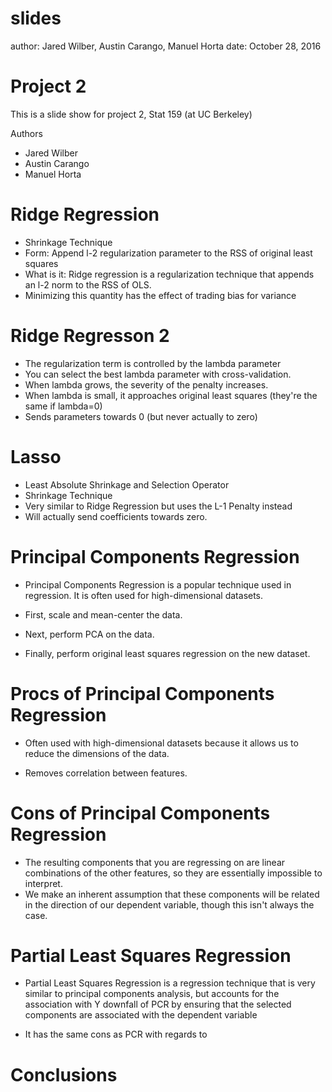 <style>
.footer {
    color: black;
    background: #E8E8E8;
    position: fixed;
    top: 90%;
    text-align:center;
    width:100%;
}
</style>

slides
========================================================
author: Jared Wilber, Austin Carango, Manuel Horta
date: October 28, 2016

Project 2
========================================================

This is a slide show for project 2, Stat 159 (at UC Berkeley)

Authors

- Jared Wilber
- Austin Carango
- Manuel Horta

Ridge Regression
========================================================

- Shrinkage Technique
- Form: Append l-2 regularization parameter to the RSS of original least squares
- What is it: Ridge regression is a regularization technique that appends an l-2 norm to the RSS of OLS.
- Minimizing this quantity has the effect of trading bias for variance

Ridge Regresson 2
========================================================
- The regularization term is controlled by the lambda parameter
- You can select the best lambda parameter with cross-validation.
- When lambda grows, the severity of the penalty increases.
- When lambda is small, it approaches original least squares (they're the same if lambda=0)
- Sends parameters towards 0 (but never actually to zero)

Lasso
========================================================
- Least Absolute Shrinkage and Selection Operator
- Shrinkage Technique
- Very similar to Ridge Regression but uses the L-1 Penalty instead
- Will actually send coefficients towards zero.


Principal Components Regression
========================================================

- Principal Components Regression is a popular technique
used in regression. It is often used for high-dimensional
datasets.

- First, scale and mean-center the data.
- Next, perform PCA on the data.
- Finally, perform original least squares regression on the
new dataset.

Procs of Principal Components Regression
========================================================
- Often used with high-dimensional datasets because it allows
us to reduce the dimensions of the data.

- Removes correlation between features.



Cons of Principal Components Regression
========================================================

- The resulting components that you are regressing on are
linear combinations of the other features, so they are essentially
impossible to interpret.
- We make an inherent assumption that these components will be related in the direction of
our dependent variable, though this isn't always the case.

Partial Least Squares Regression
========================================================

- Partial Least Squares Regression is a regression technique
that is very similar to principal components analysis, but
accounts for the association with Y downfall of PCR by ensuring that
the selected components are associated with the dependent variable

- It has the same cons as PCR with regards to

Conclusions
========================================================

